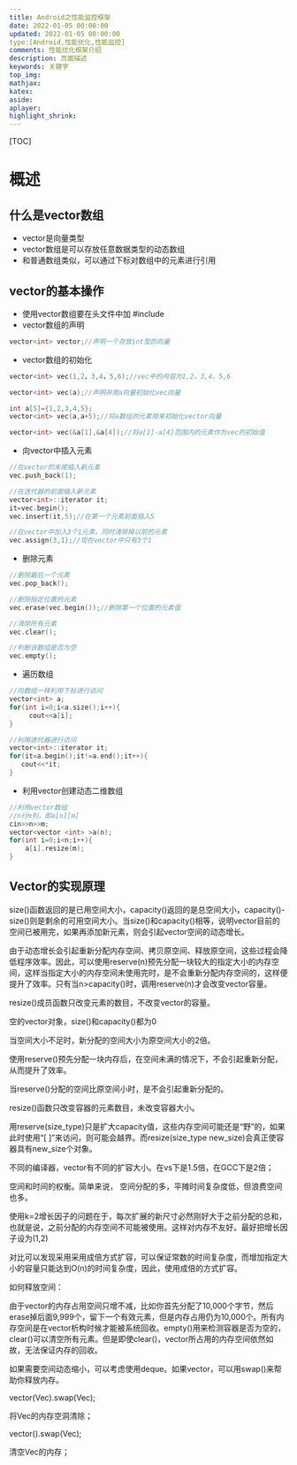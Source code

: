```yaml
---
title: Android之性能监控框架
date: 2022-01-05 00:00:00
updated: 2022-01-05 00:00:00
type:[Android,性能优化,性能监控]
comments: 性能优化框架介绍
description: 页面描述
keywords: 关键字
top_img:
mathjax:
katex:
aside:
aplayer:
highlight_shrink:
---
```


[TOC]



# 概述

## 什么是vector数组

- vector是向量类型
- vector数组是可以存放任意数据类型的动态数组
- 和普通数组类似，可以通过下标对数组中的元素进行引用

## vector的基本操作

- 使用vector数组要在头文件中加 #include<vector>
- vector数组的声明

```c++
vector<int> vector;//声明一个存放int型的向量
```

- vector数组的初始化

```c++
vector<int> vec(1,2，3,4，5,6);//vec中的内容为1,2，3,4，5,6

vector<int> vec(a);//声明并用a向量初始化vec向量

int a[5]={1,2,3,4,5};
vector<int> vec(a,a+5);//将a数组的元素用来初始化vector向量

vector<int> vec(&a[1],&a[4]);//将a[1]-a[4]范围内的元素作为vec的初始值
```

- 向vector中插入元素

```c++
//在vector的末尾插入新元素
vec.push_back(1);

//在迭代器的前面插入新元素
vector<int>::iterator it;
it=vec.begin();
vec.insert(it,5);//在第一个元素前面插入5

//在vector中加入3个1元素，同时清除掉以前的元素
vec.assign(3,1);//现在vector中只有3个1
```

- 删除元素

```c++
//删除最后一个元素
vec.pop_back();

//删除指定位置的元素
vec.erase(vec.begin());//删除第一个位置的元素值

//清除所有元素
vec.clear();

//判断该数组是否为空
vec.empty();
```

- 遍历数组

```c++
//向数组一样利用下标进行访问
vector<int> a;
for(int i=0;i<a.size();i++){
     cout<<a[i];
}

//利用迭代器进行访问
vector<int>::iterator it;
for(it=a.begin();it!=a.end();it++){
   cout<<*it;
}
```

- 利用vector创建动态二维数组

```cpp
//利用vector数组
//n行m列，即a[n][m]
cin>>n>>m;
vector<vector <int> >a(n);
for(int i=0;i<n;i++){
	a[i].resize(m);
}
```





## Vector的实现原理

size()函数返回的是已用空间大小，capacity()返回的是总空间大小，capacity()-size()则是剩余的可用空间大小。当size()和capacity()相等，说明vector目前的空间已被用完，如果再添加新元素，则会引起vector空间的动态增长。

由于动态增长会引起重新分配内存空间、拷贝原空间、释放原空间，这些过程会降低程序效率。因此，可以使用reserve(n)预先分配一块较大的指定大小的内存空间，这样当指定大小的内存空间未使用完时，是不会重新分配内存空间的，这样便提升了效率。只有当n>capacity()时，调用reserve(n)才会改变vector容量。

resize()成员函数只改变元素的数目，不改变vector的容量。

空的vector对象，size()和capacity()都为0

当空间大小不足时，新分配的空间大小为原空间大小的2倍。

使用reserve()预先分配一块内存后，在空间未满的情况下，不会引起重新分配，从而提升了效率。

当reserve()分配的空间比原空间小时，是不会引起重新分配的。

resize()函数只改变容器的元素数目，未改变容器大小。

用reserve(size_type)只是扩大capacity值，这些内存空间可能还是“野”的，如果此时使用“[ ]”来访问，则可能会越界。而resize(size_type new_size)会真正使容器具有new_size个对象。

不同的编译器，vector有不同的扩容大小。在vs下是1.5倍，在GCC下是2倍；

空间和时间的权衡。简单来说， 空间分配的多，平摊时间复杂度低，但浪费空间也多。

使用k=2增长因子的问题在于，每次扩展的新尺寸必然刚好大于之前分配的总和，也就是说，之前分配的内存空间不可能被使用。这样对内存不友好。最好把增长因子设为(1,2)

对比可以发现采用采用成倍方式扩容，可以保证常数的时间复杂度，而增加指定大小的容量只能达到O(n)的时间复杂度，因此，使用成倍的方式扩容。

如何释放空间：

由于vector的内存占用空间只增不减，比如你首先分配了10,000个字节，然后erase掉后面9,999个，留下一个有效元素，但是内存占用仍为10,000个。所有内存空间是在vector析构时候才能被系统回收。empty()用来检测容器是否为空的，clear()可以清空所有元素。但是即使clear()，vector所占用的内存空间依然如故，无法保证内存的回收。

如果需要空间动态缩小，可以考虑使用deque。如果vector，可以用swap()来帮助你释放内存。

vector(Vec).swap(Vec);

将Vec的内存空洞清除；

vector().swap(Vec);

清空Vec的内存；



























